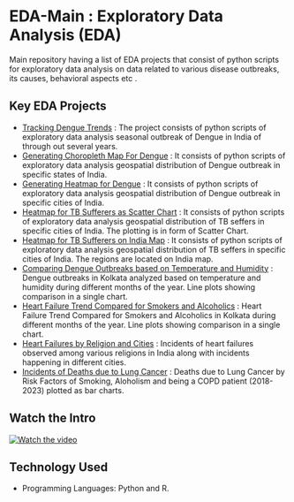 # EDA-Main : Exploratory Data Analysis  (EDA)
Main repository having a list of EDA projects that consist of python scripts for exploratory data analysis on data related to various disease outbreaks, its causes, behavioral aspects etc .

## Key EDA Projects
- [Tracking Dengue Trends](https://github.com/fromsantanu/Project1-EDA-Dengue-Trend)  : The project consists of python scripts of exploratory data analysis seasonal outbreak of Dengue in India of through out several years.
- [Generating Choropleth Map For Dengue](https://github.com/fromsantanu/Project2-EDA-Dengue-Outbreak-ChoroplethMap)  : It consists of python scripts of exploratory data analysis geospatial distribution of Dengue outbreak in specific states of India.
- [Generating Heatmap for Dengue](https://github.com/fromsantanu/Project3-EDA-Dengue-Outbreak-Heatmap)  : It consists of python scripts of exploratory data analysis geospatial distribution of Dengue outbreak in specific cities of India.
- [Heatmap for TB Sufferers as Scatter Chart](https://github.com/fromsantanu/Project4-EDA-HeatMap-TB-Sufferers-In-India)  : It consists of python scripts of exploratory data analysis geospatial distribution of TB seffers in specific cities of India. The plotting is in form of Scatter Chart.
- [Heatmap for TB Sufferers on India Map](https://github.com/fromsantanu/Project5-EDA-HeatMap-Map-TB-Sufferers-In-India)  : It consists of python scripts of exploratory data analysis geospatial distribution of TB seffers in specific cities of India. The regions are located on India map.
- [Comparing Dengue Outbreaks based on Temperature and Humidity](https://github.com/fromsantanu/Project6-EDA-Dengue-Outbreaks-Kolkata-Analyzed)  : Dengue outbreaks in Kolkata analyzed based on temperature and humidity during different months of the year. Line plots showing comparison in a single chart.
- [Heart Failure Trend Compared for Smokers and Alcoholics](https://github.com/fromsantanu/Project7-EDA-Heart-Failures-Kolkata-Compared)  : Heart Failure Trend Compared for Smokers and Alcoholics in Kolkata during different months of the year. Line plots showing comparison in a single chart.
- [Heart Failures by Religion and Cities](https://github.com/fromsantanu/Project8-EDA-Heart-Failures-By-Religion-and-Cities)  : Incidents of heart failures observed among various religions in India along with incidents happening in different cities.
- [Incidents of Deaths due to Lung Cancer](https://github.com/fromsantanu/Project9-EDA-Deaths-Yearly-Due-To-Lung-Cancer)  : Deaths due to Lung Cancer by Risk Factors of Smoking, Aloholism and being a COPD patient (2018-2023) plotted as bar charts.

## Watch the Intro 
[![Watch the video](https://img.youtube.com/vi/tbd/hqdefault.jpg)](https://www.youtube.com/watch?v=tbd)

## Technology Used
- Programming Languages: Python and R.
